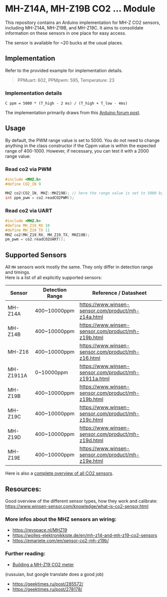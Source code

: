 # MH-Z14A, MH-Z19B CO2 ... Module

This repository contains an Arduino implementation for MH-Z CO2 sensors, including MH-Z14A, MH-Z19B, and MH-Z19C. It aims to consolidate information on these sensors in one place for easy access.

The sensor is available for ~20 bucks at the usual places.

## Implementation

Refer to the provided example for implementation details.

> PPMuart: 602, PPMpwm: 595, Temperature: 23

### Implementation details

```
C ppm = 5000 * (T_high - 2 ms) / (T_high + T_low - 4ms)
```

The implementation primarily draws from this [Arduino forum post](https://forum.arduino.cc/index.php?topic=525459.msg3587557#msg3587557).

## Usage
By default, the PWM range value is set to 5000. You do not need to change anything in the class constructor if the Cppm value is within the expected range of 400-1000. However, if necessary, you can test it with a 2000 range value:

### Read co2 via PWM
```cpp
#include <MHZ.h>
#define CO2_IN 9

MHZ co2(CO2_IN, MHZ::MHZ19B); // here the range value is set to 5000 by default (RANGE_5K)
int ppm_pwm = co2.readCO2PWM();
```

### Read co2 via UART
```cpp
#include <MHZ.h>
#define MH_Z19_RX 10
#define MH_Z19_TX 11
MHZ co2(MH_Z19_RX, MH_Z19_TX, MHZ19B);
pm_pwm = co2.readCO2UART();
```

## Supported Sensors
All `MH` sensors work mostly the same. They only differ in detection range and timings.  
Here is a list of all explicitly supported sensors:

| Sensor    | Detection Range | Reference / Datasheet                                            |
|-----------|-----------------|------------------------------------------------------|
| MH-Z14A   | 400~10000ppm    | https://www.winsen-sensor.com/product/mh-z14a.html   |
| MH-Z14B   | 400~10000ppm    | https://www.winsen-sensor.com/product/mh-z19b.html   |
| MH-Z16    | 400~10000ppm    | https://www.winsen-sensor.com/product/mh-z16.html    |
| MH-Z1911A | 0~10000ppm      | https://www.winsen-sensor.com/product/mh-z1911a.html |
| MH-Z19B   | 400~10000ppm    | https://www.winsen-sensor.com/product/mh-z19b.html   |
| MH-Z19C   | 400~10000ppm    | https://www.winsen-sensor.com/product/mh-z19c.html   |
| MH-Z19D   | 400~10000ppm    | https://www.winsen-sensor.com/product/mh-z19d.html   |
| MH-Z19E   | 400~10000ppm    | https://www.winsen-sensor.com/product/mh-z19e.html   |

Here is also a [complete overview of all CO2 sensors](https://www.winsen-sensor.com/co2-sensor/).

## Resources:

Good overview of the different sensor types, how they work and calibrate:
https://www.winsen-sensor.com/knowledge/what-is-co2-sensor.html

### More infos about the MHZ sensors an wiring:
 - https://revspace.nl/MHZ19
 - https://wolles-elektronikkiste.de/en/mh-z14-and-mh-z19-co2-sensors
 - https://emariete.com/en/sensor-co2-mh-z19b/

### Further reading:
- [Building a MH-Z19 CO2 meter](http://ihormelnyk.com/Page/mh-z19_co2_meter)

(russuian, but google translate does a good job)
- https://geektimes.ru/post/285572/
- https://geektimes.ru/post/278178/
